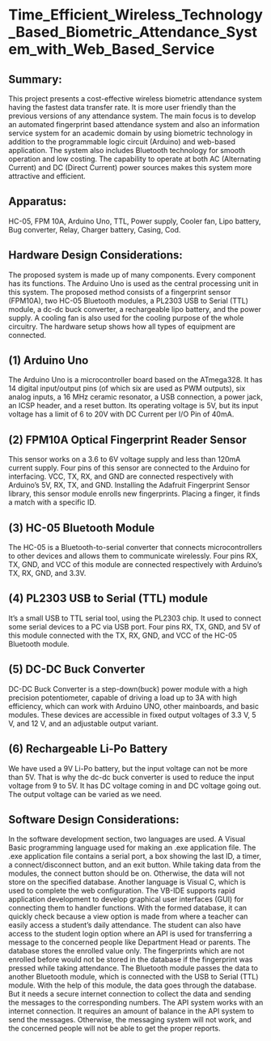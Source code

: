 # Time_Efficient_Wireless_Technology_Based_Biometric_Attendance_System_with_Web_Based_Service

## Summary:
This project presents a cost-effective wireless biometric attendance system having the fastest data transfer rate. It is more user friendly than the previous versions of any attendance system. The main focus is to develop an automated fingerprint based attendance system and also an information service system for an academic domain by using biometric technology in addition to the programmable logic circuit (Arduino) and web-based application. The system also includes Bluetooth technology for smooth operation and low costing. The capability to operate at both AC (Alternating Current) and DC (Direct Current) power sources makes this system more attractive and efficient.


## Apparatus:
HC-05, FPM 10A, Arduino Uno, TTL, Power supply, Cooler fan, Lipo battery, Bug converter, Relay, Charger battery, Casing, Cod.

## Hardware Design Considerations:
The proposed system is made up of many components. Every component has its functions. The Arduino Uno is used as the central processing unit in this system. The proposed method consists of a fingerprint sensor (FPM10A), two HC-05 Bluetooth modules, a PL2303 USB to Serial (TTL) module, a dc-dc buck converter, a rechargeable lipo battery, and the power supply. A cooling fan is also used for the cooling purpose of the whole circuitry. The hardware setup shows how all types of equipment are connected.

## (1)	Arduino Uno
The Arduino Uno is a microcontroller board based on the ATmega328. It has 14 digital input/output pins (of which six are used as PWM outputs), six analog inputs, a 16 MHz ceramic resonator, a USB connection, a power jack, an ICSP header, and a reset button. Its operating voltage is 5V, but its input voltage has a limit of 6 to 20V with DC Current per I/O Pin of 40mA.


## (2)	FPM10A Optical Fingerprint Reader Sensor
This sensor works on a 3.6 to 6V voltage supply and less than 120mA current supply. Four pins of this sensor are connected to the Arduino for interfacing. VCC, TX, RX, and GND are connected respectively with Arduino’s 5V, RX, TX, and GND. Installing the Adafruit Fingerprint Sensor library, this sensor module enrolls new fingerprints. Placing a finger, it finds a match with a specific ID.


## (3)	HC-05 Bluetooth Module
The HC-05 is a Bluetooth-to-serial converter that connects microcontrollers to other devices and allows them to communicate wirelessly. Four pins RX, TX, GND, and VCC of this module are connected respectively with Arduino’s TX, RX, GND, and 3.3V.


## (4)	PL2303 USB to Serial (TTL) module
It’s a small USB to TTL serial tool, using the PL2303 chip. It used to connect some serial devices to a PC via USB port. Four pins RX, TX, GND, and 5V of this module connected with the TX, RX, GND, and VCC of the HC-05 Bluetooth module.


## (5)	DC-DC Buck Converter
DC-DC Buck Converter is a step-down(buck) power module with a high precision potentiometer, capable of driving a load up to 3A with high efficiency, which can work with Arduino UNO, other mainboards, and basic modules. These devices are accessible in fixed output voltages of 3.3 V, 5 V, and 12 V, and an adjustable output variant.


## (6)	Rechargeable Li-Po Battery
We have used a 9V Li-Po battery, but the input voltage can not be more than 5V. That is why the dc-dc buck converter is used to reduce the input voltage from 9 to 5V. It has DC voltage coming in and DC voltage going out. The output voltage can be varied as we need.

## Software Design Considerations:
In the software development section, two languages are used. A Visual Basic programming language used for making an .exe application file. The .exe application file contains a serial port, a box showing the last ID, a timer, a connect/disconnect button, and an exit button. While taking data from the modules, the connect button should be on. Otherwise, the data will not store on the specified database. Another language is Visual C, which is used to complete the web configuration. The VB-IDE supports rapid application development to develop graphical user interfaces (GUI) for connecting them to handler functions. With the formed database, it can quickly check because a view option is made from where a teacher can easily access a student’s daily attendance. The student can also have access to the student login option where an API is used for transferring a message to the concerned people like Department Head or parents. The database stores the enrolled value only. The fingerprints which are not enrolled before would not be stored in the database if the fingerprint was pressed while taking attendance. The Bluetooth module passes the data to another Bluetooth module, which is connected with the USB to Serial (TTL) module. With the help of this module, the data goes through the database. But it needs a secure internet connection to collect the data and sending the messages to the corresponding numbers. The API system works with an internet connection. It requires an amount of balance in the API system to send the messages. Otherwise, the messaging system will not work, and the concerned people will not be able to get the proper reports.



 
